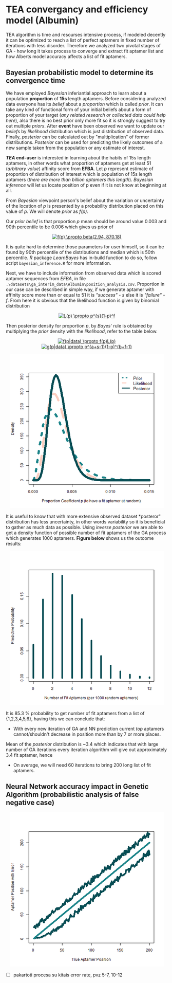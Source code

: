 #  TEA convergancy and efficiency model (Albumin)

TEA algorithm is time and resourses intensive process, if modeled decently it can be optimized to reach a list of perfect aptamers in fixed number of iterations with less disorder. Therefore we analyzed two pivotal stages of GA - how long it takes process to converge and extract fit aptamer list and how Alberts model accuracy affects a list of fit aptamers.


## Bayesian probabilistic model to determine its convergence time

We have employed *Bayesian* inferiantial approach to learn about a population **proportion** of **15s** length aptamers. Before considering analyzed data everyone has its *belief* about a
*proportion* which is called *prior*. It can take any kind of functional form of your initial beliefs about a form of proportion of your target (*any related research or collected data could help here*), also there is no best prior
only more fit so it is strongly suggest to try out multiple *priors*. After **event** have been observed we want to update our *beliefs* by *likelihood* distribution which is just distribution of observed data. Finally, *posterior* can be calculated out by "multiplication" of former distributions. *Posterior* can be used for predicting the likely outcomes of a new sample taken 
from the population or any estimate of interest.

***TEA* end-user** is interested in learning about the habits of 15s length aptamers, in other words what proportion of aptamers get at least 51 (*arbitrary value*) affinity score from **EFBA**. Let *p* represent estimate of proportion of distribution of interest which is population of 15s length aptamers (*there are more than billion aptamers this length*). *Bayesian inference* will let us locate position of p even if it is not know at beginning at all. 

From *Bayesian* viewpoint person's belief about the variation or uncertainty of the location of *p* is presented by a probability distribution placed on this value of *p*. We will denote *prior* as *f(p)*.

Our *prior belief* is that proportion *p* mean should be around value 0.003 and 90th percentile to be 0.006 which gives us prior of 

<div style="text-align:center">    
  <a href="https://www.codecogs.com/eqnedit.php?latex=f(p)&space;\propto&space;beta(2.94,&space;870.18)" target="_blank"><img src="https://latex.codecogs.com/gif.latex?f(p)&space;\propto&space;beta(2.94,&space;870.18)" title="f(p) \propto beta(2.94, 870.18)" /></a>
  <!-- more links here -->
</div>


 It is quite hard to determine those parameters for user himself, so it can be found by 90th percentile of the distributions and median which is 50th percentile. *R* package *LearnBayes* has in-build function to do so, follow script `bayesian_inference.R` for more information.

Next, we have to include information from observed data which is scored aptamer sequences from *EFBA*, in file `.\datasets\ga_interim_data\Albumin\position_analysis.csv`. Proportion in our case can be described in simple way, if we generate aptamer with affinity score more than or equal to 51 it is *"success"* - *s* else it is *"failure"* - *f*. From here it is obvious that the likelihood function is given by binomial distribution

<div style="text-align:center">    
  <a href="https://www.codecogs.com/eqnedit.php?latex=L(p)&space;\propto&space;p^{s}(1-p)^f" target="_blank"><img src="https://latex.codecogs.com/gif.latex?L(p)&space;\propto&space;p^{s}(1-p)^f" title="L(p) \propto p^{s}(1-p)^f" /></a>
  <!-- more links here -->
</div>

Then posterior density for proportion *p*, by *Bayes*' rule is obtained by multiplying the *prior* density with the *likelihood*, refer to the table below.


<div style="text-align:center">    
  <a href="https://www.codecogs.com/eqnedit.php?latex=f(p|data)&space;\propto&space;f(p)L(p)" target="_blank"><img src="https://latex.codecogs.com/gif.latex?f(p|data)&space;\propto&space;f(p)L(p)" title="f(p|data) \propto f(p)L(p)" /></a>
</div>

<div style="text-align:center">    
  <a href="https://www.codecogs.com/eqnedit.php?latex=f(p|data)&space;\propto&space;p^{a&plus;s-1}(1-p)^{b&plus;f-1}" target="_blank"><img src="https://latex.codecogs.com/gif.latex?f(p|data)&space;\propto&space;p^{a&plus;s-1}(1-p)^{b&plus;f-1}" title="g(p|data) \propto p^{a+s-1}(1-p)^{b+f-1}" /></a>
</div>

<p align="center">
  <img src="./../images/posterior_Albumin.png" alt="Logo" width="" height="">
</p>

It is useful to know that with more extensive observed dataset *posteror" distribution has less uncertainty, in other words variability so it is beneficial to gather as much data as possible. Using *inverse posterior* we are able to get a density function of possible number of fit aptamers of the GA process which generates 1000 aptamers. **Figure below** shows us the outcome results:

<p align="center">
  <img src="./../images/aptamers_Albumin.png" alt="Logo" width="" height="">
</p>

It is 85.3 % probability to get number of fit aptamers from a list of {1,2,3,4,5,6}, having this we can conclude that:

  - With every new iteration of GA and NN prediction current *top* aptamers cannot/shouldn't decrease in position more than by 7 or more places.

Mean of the *posterior* distribution is ~3.4 which indicates that with large number of GA iterations every iteration algorithm will give out approximately 3.4 fit aptamer, hence
  - On average, we will need 60 iterations to bring 200 long list of fit aptamers.


##  Neural Network accuracy impact in Genetic Algorithm (probabilistic analysis of false negative case)


<p align="center">
  <img src="./../images/true_error_albumin.png" alt="Logo" width="" height="">
</p>

- [ ] pakartoti procesa su kitais error rate, pvz 5-7, 10-12
